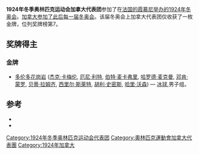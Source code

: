 **1924年冬季奥林匹克运动会加拿大代表团**参加了在[法国的](https://zh.wikipedia.org/wiki/法国 "wikilink")[霞慕尼举办的](https://zh.wikipedia.org/wiki/霞慕尼 "wikilink")[1924年冬奥会](../Page/1924年冬季奥林匹克运动会.md "wikilink")。[加拿大参加了此后每一届冬奥会](../Page/加拿大.md "wikilink")。该届冬奥会上加拿大代表团仅收获了一枚金牌，位列奖牌榜第7。

## 奖牌得主

### 金牌

  - [多伦多花岗岩](https://zh.wikipedia.org/wiki/多伦多花岗岩 "wikilink")
    ([杰克·卡梅伦](https://zh.wikipedia.org/wiki/杰克·卡梅伦_\(冰球\) "wikilink"),
    [厄尼·利特](https://zh.wikipedia.org/wiki/厄尼·利特_\(冰球\) "wikilink"),
    [伯特·麦卡弗里](https://zh.wikipedia.org/wiki/伯特·麦卡弗里 "wikilink"),
    [哈罗德·麦克曼](https://zh.wikipedia.org/wiki/哈罗德·麦克曼 "wikilink"),
    [邓肯·蒙罗](https://zh.wikipedia.org/wiki/邓肯·蒙罗 "wikilink"),
    [贝蒂·拉姆齐](https://zh.wikipedia.org/wiki/贝蒂·拉姆齐 "wikilink"),
    [西里尔·斯莱特](https://zh.wikipedia.org/wiki/西里尔·斯莱特 "wikilink"),
    [胡利·史密斯](https://zh.wikipedia.org/wiki/胡利·史密斯 "wikilink"),
    [哈里·沃森](https://zh.wikipedia.org/wiki/哈里·沃森_\(冰球_1898年出生\) "wikilink"))
    —
    [冰球](https://zh.wikipedia.org/wiki/1924年冬季奥林匹克运动会冰球比赛 "wikilink"),男子组。

## 参考

  -
  -
[Category:1924年冬季奥林匹克运动会代表团](https://zh.wikipedia.org/wiki/Category:1924年冬季奥林匹克运动会代表团 "wikilink")
[Category:奧林匹克運動會加拿大代表團](https://zh.wikipedia.org/wiki/Category:奧林匹克運動會加拿大代表團 "wikilink")
[Category:1924年加拿大](https://zh.wikipedia.org/wiki/Category:1924年加拿大 "wikilink")